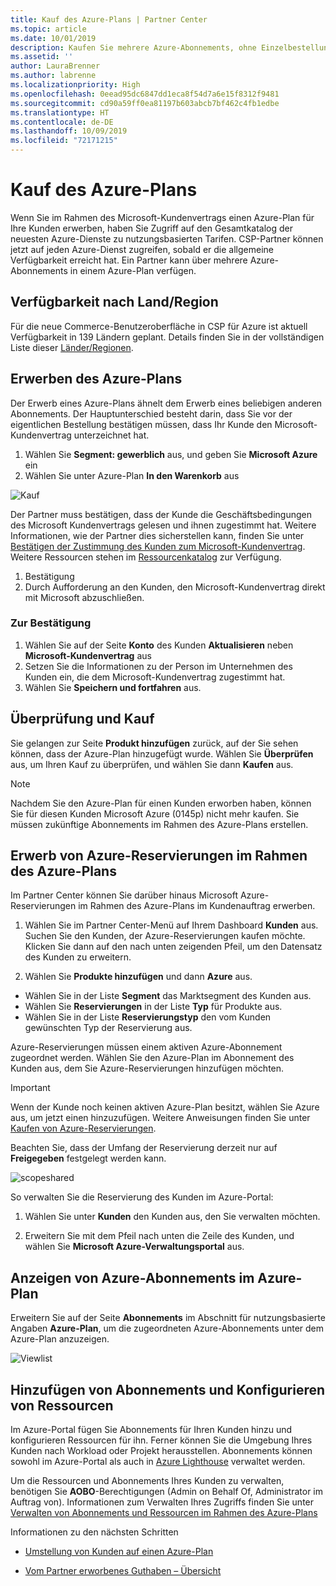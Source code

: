 ```yaml
---
title: Kauf des Azure-Plans | Partner Center
ms.topic: article
ms.date: 10/01/2019
description: Kaufen Sie mehrere Azure-Abonnements, ohne Einzelbestellungen für jedes Abonnement einreichen zu müssen
ms.assetid: ''
author: LauraBrenner
ms.author: labrenne
ms.localizationpriority: High
ms.openlocfilehash: 0eead95dc6847dd1eca8f54d7a6e15f8312f9481
ms.sourcegitcommit: cd90a59ff0ea81197b603abcb7bf462c4fb1edbe
ms.translationtype: HT
ms.contentlocale: de-DE
ms.lasthandoff: 10/09/2019
ms.locfileid: "72171215"
---
```

# <a name="purchase-the-azure-plan"></a>Kauf des Azure-Plans

Wenn Sie im Rahmen des Microsoft-Kundenvertrags einen Azure-Plan für Ihre Kunden erwerben, haben Sie Zugriff auf den Gesamtkatalog der neuesten Azure-Dienste zu nutzungsbasierten Tarifen. CSP-Partner können jetzt auf jeden Azure-Dienst zugreifen, sobald er die allgemeine Verfügbarkeit erreicht hat. Ein Partner kann über mehrere Azure-Abonnements in einem Azure-Plan verfügen. 

## <a name="countryregion-availability"></a>Verfügbarkeit nach Land/Region
Für die neue Commerce-Benutzeroberfläche in CSP für Azure ist aktuell Verfügbarkeit in 139 Ländern geplant. Details finden Sie in der vollständigen Liste dieser [Länder/Regionen](https://query.prod.cms.rt.microsoft.com/cms/api/am/binary/RE3QN0x). 

## <a name="how-to-purchase-azure-plan"></a>Erwerben des Azure-Plans

Der Erwerb eines Azure-Plans ähnelt dem Erwerb eines beliebigen anderen Abonnements. Der Hauptunterschied besteht darin, dass Sie vor der eigentlichen Bestellung bestätigen müssen, dass Ihr Kunde den Microsoft-Kundenvertrag unterzeichnet hat.

1. Wählen Sie **Segment: gewerblich** aus, und geben Sie **Microsoft Azure** ein 
2. Wählen Sie unter Azure-Plan **In den Warenkorb** aus

![Kauf](images/azure/Azurepurchase1.png)

Der Partner muss bestätigen, dass der Kunde die Geschäftsbedingungen des Microsoft Kundenvertrags gelesen und ihnen zugestimmt hat. Weitere Informationen, wie der Partner dies sicherstellen kann, finden Sie unter [Bestätigen der Zustimmung des Kunden zum Microsoft-Kundenvertrag](https://docs.microsoft.com/en-us/partner-center/confirm-customer-agreement). Weitere Ressourcen stehen im [Ressourcenkatalog](https://partner.microsoft.com/resources/collection/Microsoft-Customer-Agreement-in-the-CSP-program#/) zur Verfügung.

1. Bestätigung
2. Durch Aufforderung an den Kunden, den Microsoft-Kundenvertrag direkt mit Microsoft abzuschließen. 

### <a name="to-confirm"></a>Zur Bestätigung 

1. Wählen Sie auf der Seite **Konto** des Kunden **Aktualisieren** neben **Microsoft-Kundenvertrag** aus  
2. Setzen Sie die Informationen zu der Person im Unternehmen des Kunden ein, die dem Microsoft-Kundenvertrag zugestimmt hat.
3. Wählen Sie **Speichern und fortfahren** aus.  

## <a name="review-and-buy"></a>Überprüfung und Kauf

Sie gelangen zur Seite **Produkt hinzufügen** zurück, auf der Sie sehen können, dass der Azure-Plan hinzugefügt wurde. Wählen Sie **Überprüfen** aus, um Ihren Kauf zu überprüfen, und wählen Sie dann **Kaufen** aus. 

>[!Note]
>Nachdem Sie den Azure-Plan für einen Kunden erworben haben, können Sie für diesen Kunden Microsoft Azure (0145p) nicht mehr kaufen. Sie müssen zukünftige Abonnements im Rahmen des Azure-Plans erstellen.

## <a name="purchase-azure-reservations-under-the-azure-plan"></a>Erwerb von Azure-Reservierungen im Rahmen des Azure-Plans 
  
Im Partner Center können Sie darüber hinaus Microsoft Azure-Reservierungen im Rahmen des Azure-Plans im Kundenauftrag erwerben.

1. Wählen Sie im Partner Center-Menü auf Ihrem Dashboard **Kunden** aus. Suchen Sie den Kunden, der Azure-Reservierungen kaufen möchte. Klicken Sie dann auf den nach unten zeigenden Pfeil, um den Datensatz des Kunden zu erweitern. 

2. Wählen Sie **Produkte hinzufügen** und dann **Azure** aus. 
- Wählen Sie in der Liste **Segment** das Marktsegment des Kunden aus. 
- Wählen Sie **Reservierungen** in der Liste **Typ** für Produkte aus. 
- Wählen Sie in der Liste **Reservierungstyp** den vom Kunden gewünschten Typ der Reservierung aus. 

Azure-Reservierungen müssen einem aktiven Azure-Abonnement zugeordnet werden. Wählen Sie den Azure-Plan im Abonnement des Kunden aus, dem Sie Azure-Reservierungen hinzufügen möchten. 

>[!Important] 
>Wenn der Kunde noch keinen aktiven Azure-Plan besitzt, wählen Sie Azure aus, um jetzt einen hinzuzufügen. Weitere Anweisungen finden Sie unter [Kaufen von Azure-Reservierungen](https://docs.microsoft.com/partner-center/azure-reservations-buying#purchase-azure-reservations).

Beachten Sie, dass der Umfang der Reservierung derzeit nur auf **Freigegeben** festgelegt werden kann. 

![scopeshared](images/azure/scopeshared.png)

So verwalten Sie die Reservierung des Kunden im Azure-Portal: 

1. Wählen Sie unter **Kunden** den Kunden aus, den Sie verwalten möchten. 

2. Erweitern Sie mit dem Pfeil nach unten die Zeile des Kunden, und wählen Sie **Microsoft Azure-Verwaltungsportal** aus.  
 
## <a name="view-azure-subscriptions-under-the-azure-plan"></a>Anzeigen von Azure-Abonnements im Azure-Plan 

Erweitern Sie auf der Seite **Abonnements** im Abschnitt für nutzungsbasierte Angaben **Azure-Plan**, um die zugeordneten Azure-Abonnements unter dem Azure-Plan anzuzeigen.

![Viewlist](images/azure/viewlist.png)


## <a name="add-subscriptions-and-configure-resources"></a>Hinzufügen von Abonnements und Konfigurieren von Ressourcen

Im Azure-Portal fügen Sie Abonnements für Ihren Kunden hinzu und konfigurieren Ressourcen für ihn. Ferner können Sie die Umgebung Ihres Kunden nach Workload oder Projekt herausstellen. Abonnements können sowohl im Azure-Portal als auch in [Azure Lighthouse](https://azure.microsoft.com/services/azure-lighthouse/) verwaltet werden. 

Um die Ressourcen und Abonnements Ihres Kunden zu verwalten, benötigen Sie **AOBO**-Berechtigungen (Admin on Behalf Of, Administrator im Auftrag von). Informationen zum Verwalten Ihres Zugriffs finden Sie unter [Verwalten von Abonnements und Ressourcen im Rahmen des Azure-Plans](azure-plan-manage.md)

Informationen zu den nächsten Schritten

- [Umstellung von Kunden auf einen Azure-Plan](azure-plan-transition.md)

- [Vom Partner erworbenes Guthaben – Übersicht](partner-earned-credit.md)







            




    

  













    



    